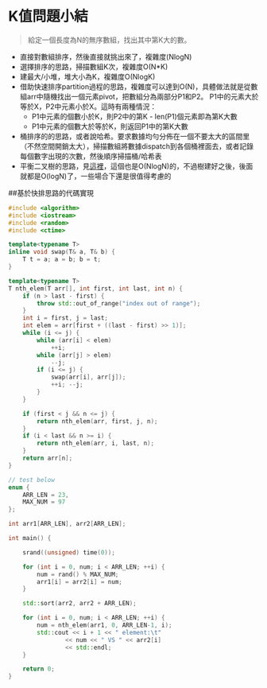 K值問題小結
====

> 給定一個長度為N的無序數組，找出其中第K大的數。

- 直接對數組排序，然後直接就挑出來了，複雜度(NlogN)
- 選擇排序的思路，掃描數組K次，複雜度O(N*K)
- 建最大/小堆，堆大小為K，複雜度O(NlogK)
- 借助快速排序partition過程的思路，複雜度可以達到O(N)，具體做法就是從數組arr中隨機找出一個元素pivot，把數組分為兩部分P1和P2。 P1中的元素大於等於X，P2中元素小於X。這時有兩種情況： 
  * P1中元素的個數小於K，則P2中的第K - len(P1)個元素即為第K大數
  * P1中元素的個數大於等於K，則返回P1中的第K大數
- 桶排序的的思路，或者說哈希。要求數據均勻分佈在一個不要太大的區間里（不然空間開銷太大），掃描數組將數據dispatch到各個桶裡面去，或者記錄每個數字出現的次數，然後順序掃描桶/哈希表
- 平衡二叉樹的思路，見[這裡](https://github.com/g7tianyi/my-acm-solutions/blob/master/algo/tree-essential-5.md)，這個也是O(NlogN)的，不過樹建好之後，後面就都是O(logN)了，一些場合下還是很值得考慮的

##基於快排思路的代碼實現
```C++
#include <algorithm>
#include <iostream>
#include <random>
#include <ctime>

template<typename T>
inline void swap(T& a, T& b) {
    T t = a; a = b; b = t;
}

template<typename T>
T nth_elem(T arr[], int first, int last, int n) {
	if (n > last - first) {
		throw std::out_of_range("index out of range");
	}
    int i = first, j = last;
    int elem = arr[first + ((last - first) >> 1)];
    while (i <= j) {
        while (arr[i] < elem)
            ++i;
        while (arr[j] > elem)
            --j;
        if (i <= j) {
            swap(arr[i], arr[j]);
            ++i; --j;
        }
    }

    if (first < j && n <= j) {
        return nth_elem(arr, first, j, n);
    }
    if (i < last && n >= i) {
        return nth_elem(arr, i, last, n);
    }
    return arr[n];
}

// test below
enum {
    ARR_LEN = 23,
    MAX_NUM = 97
};

int arr1[ARR_LEN], arr2[ARR_LEN];

int main() {

    srand((unsigned) time(0));

    for (int i = 0, num; i < ARR_LEN; ++i) {
        num = rand() % MAX_NUM;
        arr1[i] = arr2[i] = num;
    }

    std::sort(arr2, arr2 + ARR_LEN);

    for (int i = 0, num; i < ARR_LEN; ++i) {
        num = nth_elem(arr1, 0, ARR_LEN-1, i);
        std::cout << i + 1 << " element:\t"
                << num << " VS " << arr2[i]
                << std::endl;
    }

    return 0;
}
```
